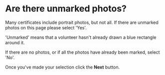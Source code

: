# Are there unmarked photos?

Many certificates include portrait photos, but not all. If there are unmarked photos on this page please select 'Yes'.

'Unmarked' means that a volunteer hasn't already drawn a blue rectangle around it.

If there are no photos, or if all the photos have already been marked, select 'No'.

Once you've made your selection click the **Next** button.